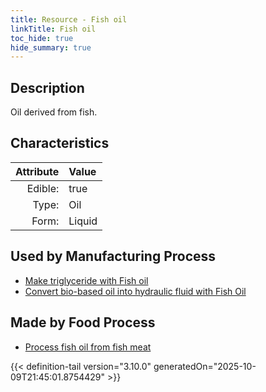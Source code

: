 ```yaml
---
title: Resource - Fish oil
linkTitle: Fish oil
toc_hide: true
hide_summary: true
---
```

<!-- This is generated by the MarsSim HelpGenertor, do not edit. -->

## Description
&#10;&#9;&#9;Oil derived from fish.

## Characteristics

| Attribute      | Value |
|--------:|:------|
|Edible:|true|
|Type:|Oil|
|Form:|Liquid|
 

## Used by Manufacturing Process

- [Make triglyceride with Fish oil](/docs/definitions/process/make-triglyceride-with-fish-oil)
- [Convert bio-based oil into hydraulic fluid with Fish Oil](/docs/definitions/process/convert-bio-based-oil-into-hydraulic-fluid-with-fish-oil)


## Made by Food Process

- [Process fish oil from fish meat](/docs/definitions/food/process-fish-oil-from-fish-meat)

    


{{< definition-tail version="3.10.0" generatedOn="2025-10-09T21:45:01.8754429" >}}


